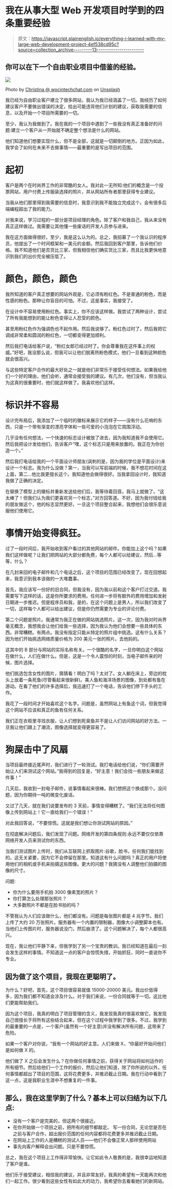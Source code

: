 # 我在从事大型 Web 开发项目时学到的四条重要经验

> 原文：<https://javascript.plainenglish.io/everything-i-learned-with-my-large-web-development-project-4ef538cd95c?source=collection_archive---------13----------------------->

## 你可以在下一个自由职业项目中借鉴的经验。

![](img/d0ce5f03571fe5fdecc461de81a84a94.png)

Photo by [Christina @ wocintechchat.com](https://unsplash.com/@wocintechchat?utm_source=medium&utm_medium=referral) on [Unsplash](https://unsplash.com?utm_source=medium&utm_medium=referral)

我已经为自由职业客户建立了很多网站，我认为我已经涵盖了一切。我经历了如何建议客户不要做出错误的决定，给出可能违背他们计划的建议，获取我需要的信息，以及开始一个项目所需要的一切。

至少，我认为我做到了。我在我的一个项目中遇到了一些我没有真正准备好的问题:建立一个客户从一开始就不确定整个想法是什么的网站。

他们知道他们想要实现什么，但不是全部，这就是一切颠倒的地方。正因为如此，我学会了如何在未来不去做事情——最重要的是写出项目的范围。

# 起初

客户是两个在时尚界工作的非常酷的女人。我对此一无所知:他们的概念是一个投票网站，用户付费上传服装选择的照片，并从网站所有者那里获得专业建议。

当我从他们那里得到我需要的信息时，我意识到我不能独立完成这个。会有很多后端编程超出了我的能力。

对我来说，学习过程的一部分是项目经理的角色。除了客户和我自己，我从来没有真正这样做过。我需要让其他懂一些废话的开发人员参与进来。

我在这方面做得很好。至少，我是这么认为的。总之，我招募了一个我认识的程序员，他提出了一个时间框架和一美元的金额。然后我回到客户那里，告诉他们价格。我不知道他们是否货比三家，但我相信他们确实货比三家，而且比我更快地意识到我们的出价完全被压低了。

# 颜色，颜色，颜色

我所知道的客户真正想要的网站外观是，它必须有粉红色。不是普通的粉色，而是性感的粉色。那种让你盲目的可怕。不过，这是事实，我接受了。

在设计中不容易使用粉红色。事实上，你不应该这样做。我尝试了两种设计，尝试了所有我能想到的能让粉色变得让人忍受的颜色。

甚至用粉红色作为强调色也不起作用。然后我说够了。粉红色过时了。然后我把它调成非常柔和圆润的粉红色，一切都变得更加顺利。

然后我打电话给客户说，“粉红女郎已经过时了。你会尊重我在这件事上的权威。”好吧，我没那么说，但我可以让他们脱离热粉色模式，他们一旦看到这种颜色就会很高兴。

与这些特定客户合作的最大好处之一就是他们非常乐于接受任何想法。如果我给他们一个好的理由，他们会听，通常会接受我的建议。有几次，他们没有，但当我认为这真的很重要时，他们就这样做了。我喜欢他们这样。

# 标识并不容易

设计完布局后，我添加了一个临时的徽标来展示它的样子——没有什么花哨的东西，只是一个带有渐变的漂亮字体和一些可爱的小泡泡在它周围浮动。

几乎没有任何想法，一个快速的标志设计被放了进去，因为我知道我不会使用它。然后我把设计发给他们，告诉客户“嘿，这个标志只是用来放置的。我正在为你创造一个。”

然后我打电话给我的一个平面设计师朋友(讽刺的是，因为我的学位是平面设计)来设计一个标志。我为什么没做？第一，当我可以写前端的时候，我不想花时间在这上面，第二…他比我更擅长这个。我知道他会做得很好。当我拿回设计时，我知道我做了正确的决定。

在替换了模型上的徽标并重新发送给他们后，我等待着回音。我马上就做了。“这太棒了！但我们认为我们更喜欢另一个标志，”对方回答道。不好，因为我付钱给我的朋友做这个，他的标志显然更好。一旦这个项目整合起来，我想他们会很乐意说服他们使用它。

# 事情开始变得疯狂。

过了一段时间后，我开始收到客户看过的其他网站的邮件。你能加上这个吗？如果我们这样做呢？让我们把网站的大部分都免费，每个人都可以给建议，然后…等等，什么？

在几封来回的电子邮件和几个电话之后，这个项目的范围已经改变了。现在回想起来，我意识到我本该做的一大堆蠢事。

首先，我应该写一份好的旧合同，但我没有，因为我以前和这个客户打过交道。我需要写下这样的话，这是你所要求的费用。任何进一步将有额外的费用增加和发射日期进一步推迟。但是程序员和我，是的，在这个问题上是男人，所以我们改变了一切，这样每个人都可以给出建议，但是你仍然需要为专业的评论付费。

第二个问题是照片。我通常为我正在做的网站挑选照片。这一次，因为我对时尚界毫无概念，我想我会让他们给我一些选择，因为我认为他们会想要一些具体的东西。非常糟糕。有两点。我没有指定只能从特定的照片组中挑选。这有什么关系？因为他们开始挑选网络质量价格为 200 美元一张的照片。去他妈的。

这其中的 B 部分与网站的实际名称有关。一个很酷的名字，一旦你明白这个网站在做什么，人们在做什么。但是，这是一个令人震惊的时刻，当电子邮件来的时候，图片选择。

他们挑选包含女性的图片，猜猜看！明白了吗？太对了。女人躺在床上，旁边的枕头上放着一条死鱼(尽管看起来很新鲜)。美人鱼和海洋场景的图像，到处都有鱼在游动。在看了他们的许多选择后，我迅速打了一个电话，告诉他们停下手头的工作。

我花了一段时间才开始喜欢这个名字。问题是，虽然网站上有鱼这个词，但我觉得这个网站不应该和真正的鱼有任何关系。

我们正在衣柜里寻找衣服，让人们想到死臭鱼并不是让人们访问网站的好方法。一旦我让他们跟上了潮流，图像选择就变得更容易了。

# 狗屎击中了风扇

当项目最终接近尾声时，我们进行了一轮测试。我打电话给他们说，“你们需要开始让人们来测试这个网站。”我得到的回复是，“好主意！我们会找一些朋友来做这件事！”

几天后，我收到一封电子邮件，说事情看起来很棒。我们想把这个换成那个。没问题，因为你期待一吨的微变化废话。

又过了几天，就在我们说要发布的 3 天前，事情变得糟糕了。“我们无法将任何图像上传到网站上！它一直给我们一个错误！”

对此我回答说，“不要惊慌。这就是我们想让你测试网站的原因。”

在彻底解决问题后，我们发现了问题。网络开发的第四条规则:永远不要仅仅依靠网络开发人员来测试你的东西。

当我们测试图片上传时，我们从互联网上抓取图片:谷歌，脸书，任何我们能找到的。这无关紧要，因为它不会停留在那里。知道这有什么问题吗？真正的用户将使用他们的相机或手机来拍摄这些图像。更大的问题？我猜没有人调整他们拍摄的图像的尺寸。

问题:

*   你为什么要用手机拍 3000 像素宽的照片？
*   你打算怎么处理那张照片？
*   大多数照片不都是在脸书拍的吗？

不管我认为人们应该做什么，他们都没有。问题是每张图片都是 4 兆字节。我们上传了大约 20 万张照片。服务器有一个内置的限制器，图像大小调整脚本也有。当他们上传图片时，服务器说没门，然后崩溃了。这个问题解决了，每个人都很高兴。

现在，我让他们平静下来，但我学到了另一个宝贵的教训。我已经知道在最后一刻会发生这样的事情。不知道这一点的客户会惊慌失措，开始抓狂，同时一直说你不专业。

## 因为做了这个项目，我现在更聪明了。

为什么？好吧，首先，这个项目很容易就值 15000-20000 美元。我出价低得多，因为我们都不知道会涉及什么。对于我们来说，一份合同就等于一切。这比他们更能帮助我们。

因为这个项目，我真的明白了项目管理的含义，我发现我真的很喜欢做它。我发现自己很擅长于将所有这些结合起来，但在这个过程中我学到了很多。不过，我学到的最重要的一点是，一个客户(虽然有一个好主意)并没有解决所有问题，这带来了危险。

如果一个客户对你说，“我有一个网站的好主意。人们来做 X，“你最好开始问他们是如何做 X 的。

他们做了 X 之后会发生什么？在你做任何事情之前，获得关于网站将如何运作的所有细节。然后给他们一个工作的报价，然后让他们知道，除了你所说的以外，任何事情都超出了项目的范围，这将花费更多，并推迟截止日期。我在行动中看到了这一点，这是我职业生涯中不想重复的一件事。

## 那么，我在这里学到了什么？基本上可以归结为以下几点:

*   没有一个客户是完美的，但这两个很接近。
*   在你开始做一个项目之前，把所有的细节都敲定。
    写一份合同，无论您是否在
    之前与客户合作，超出报价范围的任何内容都将花费更多并推迟截止日期。
*   在网站上工作的人是糟糕的测试人员——他们不会像正常人那样使用网站
*   事先向客户解释会出问题。只是不要惊慌。

总之，我在这个项目上工作得非常愉快。让它如此令人敬畏的是，我很幸运地知道了客户是谁。

他们乐于接受建议，相信我的建议，并且非常友好。我真的希望有一天能再次和他们一起工作。很少看到这些女性有如此大的动力，我希望你去看看她们的新网站。